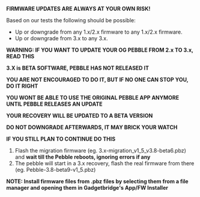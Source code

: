 **FIRMWARE UPDATES ARE ALWAYS AT YOUR OWN RISK!**

Based on our tests the following should be possible:

* Up or downgrade from any 1.x/2.x firmware to any 1.x/2.x firmware.
* Up or downgrade from 3.x to any 3.x.

**WARNING: IF YOU WANT TO UPDATE YOUR OG PEBBLE FROM 2.x TO 3.x, READ THIS**

**3.X is BETA SOFTWARE, PEBBLE HAS NOT RELEASED IT**

**YOU ARE NOT ENCOURAGED TO DO IT, BUT IF NO ONE CAN STOP YOU, DO IT RIGHT**

**YOU WONT BE ABLE TO USE THE ORIGINAL PEBBLE APP ANYMORE UNTIL PEBBLE RELEASES AN UPDATE**

**YOUR RECOVERY WILL BE UPDATED TO A BETA VERSION**

**DO NOT DOWNGRADE AFTERWARDS, IT MAY BRICK YOUR WATCH**

**IF YOU STILL PLAN TO CONTINUE DO THIS**

1. Flash the migration firmware (eg. 3.x-migration_v1_5_v3.8-beta6.pbz) and **wait till the Pebble reboots, ignoring errors if any** 
2. The pebble will start in a 3.x recovery, flash the real firmware from there (eg. Pebble-3.8-beta9-v1_5.pbz)

**NOTE: Install firmware files from .pbz files by selecting them from a file manager and opening them in Gadgetbridge's App/FW Installer**